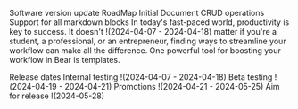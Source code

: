 Software version update
RoadMap
	Initial Document
	CRUD operations
	Support for all markdown blocks
	In today's fast-paced world, productivity is key to success. It doesn't !(2024-04-07 - 2024-04-18) matter if you're a student, a professional, or an entrepreneur, finding ways to streamline your workflow can make all the difference. One powerful tool for boosting your workflow in Bear is templates.

Release dates
	Internal testing !(2024-04-07 - 2024-04-18) 
	Beta testing !(2024-04-19 - 2024-04-21) 
	Promotions !(2024-04-21 - 2024-05-25) 
	Aim for release !(2024-05-28) 
	